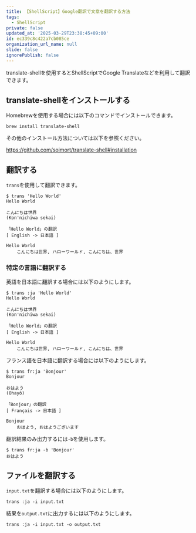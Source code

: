```yaml
---
title: 【ShellScript】Google翻訳で文章を翻訳する方法
tags:
  - ShellScript
private: false
updated_at: '2025-03-29T23:38:45+09:00'
id: ec339c8c422a7cb085ce
organization_url_name: null
slide: false
ignorePublish: false
---
```

translate-shellを使用するとShellScriptでGoogle Translateなどを利用して翻訳できます。 

## translate-shellをインストールする

Homebrewを使用する場合には以下のコマンドでインストールできます。

```terminal
brew install translate-shell 
```

その他のインストール方法については以下を参照ください。

https://github.com/soimort/translate-shell#installation

## 翻訳する

`trans`を使用して翻訳できます。

```terminal
$ trans 'Hello World'
Hello World

こんにちは世界
(Kon'nichiwa sekai)

「Hello World」の翻訳
[ English -> 日本語 ]

Hello World
    こんにちは世界, ハローワールド, こんにちは、世界
```

### 特定の言語に翻訳する

英語を日本語に翻訳する場合には以下のようにします。

```terminal
$ trans :ja 'Hello World'
Hello World

こんにちは世界
(Kon'nichiwa sekai)

「Hello World」の翻訳
[ English -> 日本語 ]

Hello World
    こんにちは世界, ハローワールド, こんにちは、世界
```

フランス語を日本語に翻訳する場合には以下のようにします。

```terminal
$ trans fr:ja 'Bonjour'
Bonjour

おはよう
(Ohayō)

「Bonjour」の翻訳
[ Français -> 日本語 ]

Bonjour
    おはよう, おはようございます
```

翻訳結果のみ出力するには`-b`を使用します。

```terminal
$ trans fr:ja -b 'Bonjour'
おはよう
```

## ファイルを翻訳する

`input.txt`を翻訳する場合には以下のようにします。

```shell
trans :ja -i input.txt
```

結果を`output.txt`に出力するには以下のようにします。

```shell
trans :ja -i input.txt -o output.txt
```
